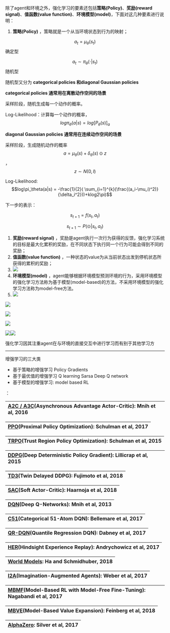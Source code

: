 除了agent和环境之外，强化学习的要素还包括**策略\(Policy\)**、**奖励\(reward signal\)**、**值函数\(value function\)**、**环境模型\(model\)**，下面对这几种要素进行说明：

1. **策略\(Policy\)**
   ，策略就是一个从当环境状态到行为的映射；$$$$   

$$a_t = \mu_\theta(s_t)$$   确定型

$$a_t \sim \pi_\theta(\cdot|s_t)$$ 随机型

随机型又分为 **categorical policies 和diagonal Gaussian policies**

**categorical policies 通常用在离散动作空间的场景**

采样阶段，随机生成每一个动作的概率。

Log-Likelihood：计算每一个动作的概率，$$log\pi_\theta(a|s) = log[P_\theta(s)]_a$$

**diagonal Gaussian policies 通常用在连续动作空间的场景**

采样阶段，生成随机动作的概率 $$a = \mu_\theta(s) +\delta_\theta(s)\odot z$$，$$z\sim N(0,I)$$

Log-Likelihood: $$log\pi_\theta(a|s) = -\frac{1}{2}( \sum_{i=1}^{k}(\frac{(a_i-\mu_i)^2)}{\delta_i^2}))+klog2\pi)$$

下一步的表示：

$$s_{t+1} = f(s_t,a_t)$$

$$s_{t+1} \sim P(\odot|s_t, a_t)$$

1. **奖励\(reward signal\)**
   ，奖励是agent执行一次行为获得的反馈，强化学习系统的目标是最大化累积的奖励，在不同状态下执行同一个行为可能会得到不同的奖励；
2. **值函数\(value function\)**
   ，一种状态的value为从当前状态出发到停机状态所获得的累积的奖励；
3. ![](/assets/reinforcementlearing3.png)
4. **环境模型\(model\)**
   ，agent能够根据环境模型预测环境的行为，采用环境模型的强化学习方法称为基于模型\(model-based\)的方法，不采用环境模型的强化学习方法称为model-free方法。
5. ![](/assets/reinforcementlearning2.png)

![](/assets/reinforcementlearning1.png)

![](/assets/reinforcementlearning4.png)

![](/assets/reinforcementlearing5.png)

![](/assets/reinforcementlearning6.png)![](/assets/reinforementlearing7.png)

强化学习因其注重agent在与环境的直接交互中进行学习而有别于其他学习方

---

增强学习的三大类

* 基于策略的增强学习 Policy Gradients
* 基于最优值的增强学习 Q learning  Sarsa  Deep Q network
* 基于模型的增强学习: model based RL

：

| [A2C / A3C](https://arxiv.org/abs/1602.01783)\(Asynchronous Advantage Actor-Critic\): Mnih et al, 2016 |
| :--- |


| [PPO](https://arxiv.org/abs/1707.06347)\(Proximal Policy Optimization\): Schulman et al, 2017 |
| :--- |


| [TRPO](https://arxiv.org/abs/1502.05477)\(Trust Region Policy Optimization\): Schulman et al, 2015 |
| :--- |


| [DDPG](https://arxiv.org/abs/1509.02971)\(Deep Deterministic Policy Gradient\): Lillicrap et al, 2015 |
| :--- |


| [TD3](https://arxiv.org/abs/1802.09477)\(Twin Delayed DDPG\): Fujimoto et al, 2018 |
| :--- |


| [SAC](https://arxiv.org/abs/1801.01290)\(Soft Actor-Critic\): Haarnoja et al, 2018 |
| :--- |


| [DQN](https://www.cs.toronto.edu/~vmnih/docs/dqn.pdf)\(Deep Q-Networks\): Mnih et al, 2013 |
| :--- |


| [C51](https://arxiv.org/abs/1707.06887)\(Categorical 51-Atom DQN\): Bellemare et al, 2017 |
| :--- |


| [QR-DQN](https://arxiv.org/abs/1710.10044)\(Quantile Regression DQN\): Dabney et al, 2017 |
| :--- |


| [HER](https://arxiv.org/abs/1707.01495)\(Hindsight Experience Replay\): Andrychowicz et al, 2017 |
| :--- |


| [World Models](https://worldmodels.github.io/): Ha and Schmidhuber, 2018 |
| :--- |


| [I2A](https://arxiv.org/abs/1707.06203)\(Imagination-Augmented Agents\): Weber et al, 2017 |
| :--- |


| [MBMF](https://sites.google.com/view/mbmf)\(Model-Based RL with Model-Free Fine-Tuning\): Nagabandi et al, 2017 |
| :--- |


| [MBVE](https://arxiv.org/abs/1803.00101)\(Model-Based Value Expansion\): Feinberg et al, 2018 |
| :--- |


| [AlphaZero](https://arxiv.org/abs/1712.01815): Silver et al, 2017 |
| :--- |




